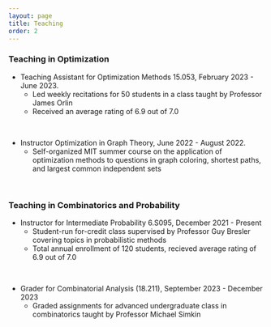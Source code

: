 ```yaml
---
layout: page
title: Teaching
order: 2
---
```



<h3>Teaching in Optimization</h3>

- Teaching Assistant for Optimization Methods 15.053, February 2023 - June 2023.
  - Led weekly recitations for 50 students in a class taught by Professor James Orlin
  - Received an average rating of 6.9 out of 7.0

 &nbsp;

- Instructor Optimization in Graph Theory, June 2022 - August 2022. 
  - Self-organized MIT summer course on the application of optimization methods to questions in graph coloring, shortest paths, and largest common independent sets
 
 &nbsp;

<h3>Teaching in Combinatorics and Probability</h3>

- Instructor for Intermediate Probability 6.S095, December 2021 - Present
  - Student-run for-credit class supervised by Professor Guy Bresler covering topics in probabilistic methods
  - Total annual enrollment of 120 students, recieved average rating of 6.9 out of 7.0

 &nbsp;

- Grader for Combinatorial Analysis (18.211), September 2023 - December 2023
  - Graded assignments for advanced undergraduate class in combinatorics taught by Professor Michael Simkin



